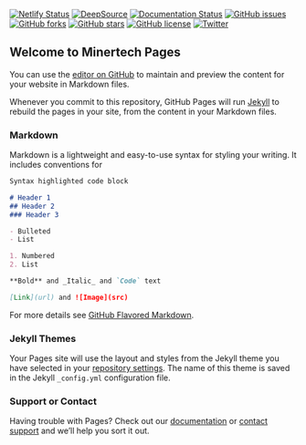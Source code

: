 [![Netlify Status](https://api.netlify.com/api/v1/badges/e67b6368-6481-4229-a049-0239b3e64c1e/deploy-status)](https://app.netlify.com/sites/minertech/deploys)
[![DeepSource](https://deepsource.io/gh/KOSASIH/Minertech.svg/?label=active+issues&show_trend=true&token=kUKYDS01zfZXevBnfP4YLQO7)](https://deepsource.io/gh/KOSASIH/Minertech/?ref=repository-badge)
[![Documentation Status](https://readthedocs.org/projects/minertech/badge/?version=latest)](https://minertech.readthedocs.io/en/latest/?badge=latest)
[![GitHub issues](https://img.shields.io/github/issues/KOSASIH/Tonbox)](https://github.com/KOSASIH/Tonbox/issues)     
[![GitHub forks](https://img.shields.io/github/forks/KOSASIH/Tonbox)](https://github.com/KOSASIH/Tonbox/network)
[![GitHub stars](https://img.shields.io/github/stars/KOSASIH/Tonbox)](https://github.com/KOSASIH/Tonbox/stargazers)
[![GitHub license](https://img.shields.io/github/license/KOSASIH/Tonbox)](https://github.com/KOSASIH/Tonbox/blob/main/LICENSE)
[![Twitter](https://img.shields.io/twitter/url?style=social&url=https%3A%2F%2Fmobile.twitter.com%2FKosasihg88G)](https://twitter.com/intent/tweet?text=Wow:&url=https%3A%2F%2Fgithub.com%2FKOSASIH%2FTonbox)


## Welcome to Minertech Pages

You can use the [editor on GitHub](https://github.com/KOSASIH/Minertech/edit/main/README.md) to maintain and preview the content for your website in Markdown files.

Whenever you commit to this repository, GitHub Pages will run [Jekyll](https://jekyllrb.com/) to rebuild the pages in your site, from the content in your Markdown files.

### Markdown

Markdown is a lightweight and easy-to-use syntax for styling your writing. It includes conventions for

```markdown
Syntax highlighted code block

# Header 1
## Header 2
### Header 3

- Bulleted
- List

1. Numbered
2. List

**Bold** and _Italic_ and `Code` text

[Link](url) and ![Image](src)
```

For more details see [GitHub Flavored Markdown](https://guides.github.com/features/mastering-markdown/).

### Jekyll Themes

Your Pages site will use the layout and styles from the Jekyll theme you have selected in your [repository settings](https://github.com/KOSASIH/Minertech/settings/pages). The name of this theme is saved in the Jekyll `_config.yml` configuration file.

### Support or Contact

Having trouble with Pages? Check out our [documentation](https://docs.github.com/categories/github-pages-basics/) or [contact support](https://support.github.com/contact) and we’ll help you sort it out.
